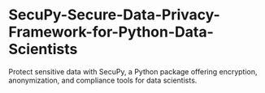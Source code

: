 # SecuPy-Secure-Data-Privacy-Framework-for-Python-Data-Scientists
Protect sensitive data with SecuPy, a Python package offering encryption, anonymization, and compliance tools for data scientists.
